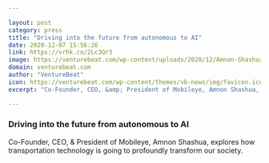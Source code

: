 ```yaml
---

layout: post
category: press
title: "Driving into the future from autonomous to AI"
date: 2020-12-07 15:56:26
link: https://vrhk.co/2Lc3Qr3
image: https://venturebeat.com/wp-content/uploads/2020/12/Amnon-Shashua_Interview-Still-1_selected-1.jpg?w=1200&strip=all
domain: venturebeat.com
author: "VentureBeat"
icon: https://venturebeat.com/wp-content/themes/vb-news/img/favicon.ico
excerpt: "Co-Founder, CEO, &amp; President of Mobileye, Amnon Shashua, explores how transportation technology is going to profoundly transform our society."

---
```


### Driving into the future from autonomous to AI

Co-Founder, CEO, &amp; President of Mobileye, Amnon Shashua, explores how transportation technology is going to profoundly transform our society.
